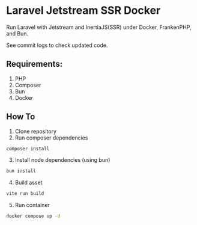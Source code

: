 # Laravel Jetstream SSR Docker

Run Laravel with Jetstream and InertiaJS(SSR) under Docker, FrankenPHP, and Bun.

See commit logs to check updated code.

## Requirements:

1. PHP
2. Composer
3. Bun
4. Docker

## How To

1. Clone repository
2. Run composer dependencies

```sh
composer install
```

3. Install node dependencies (using bun)

```sh
bun install
```

4. Build asset

```sh
vite run build
```

5. Run container

```sh
docker compose up -d
```
